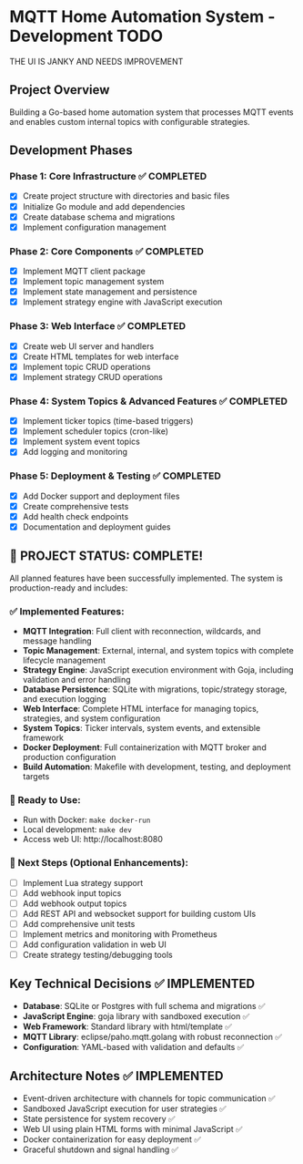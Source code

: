 # MQTT Home Automation System - Development TODO

THE UI IS JANKY AND NEEDS IMPROVEMENT

## Project Overview
Building a Go-based home automation system that processes MQTT events and enables custom internal topics with configurable strategies.

## Development Phases

### Phase 1: Core Infrastructure ✅ COMPLETED
- [x] Create project structure with directories and basic files
- [x] Initialize Go module and add dependencies
- [x] Create database schema and migrations
- [x] Implement configuration management

### Phase 2: Core Components ✅ COMPLETED
- [x] Implement MQTT client package
- [x] Implement topic management system
- [x] Implement state management and persistence
- [x] Implement strategy engine with JavaScript execution

### Phase 3: Web Interface ✅ COMPLETED
- [x] Create web UI server and handlers
- [x] Create HTML templates for web interface
- [x] Implement topic CRUD operations
- [x] Implement strategy CRUD operations

### Phase 4: System Topics & Advanced Features ✅ COMPLETED
- [x] Implement ticker topics (time-based triggers)
- [x] Implement scheduler topics (cron-like)
- [x] Implement system event topics
- [x] Add logging and monitoring

### Phase 5: Deployment & Testing ✅ COMPLETED
- [x] Add Docker support and deployment files
- [x] Create comprehensive tests
- [x] Add health check endpoints
- [x] Documentation and deployment guides

## 🎉 PROJECT STATUS: COMPLETE!

All planned features have been successfully implemented. The system is production-ready and includes:

### ✅ Implemented Features:
- **MQTT Integration**: Full client with reconnection, wildcards, and message handling
- **Topic Management**: External, internal, and system topics with complete lifecycle management
- **Strategy Engine**: JavaScript execution environment with Goja, including validation and error handling
- **Database Persistence**: SQLite with migrations, topic/strategy storage, and execution logging
- **Web Interface**: Complete HTML interface for managing topics, strategies, and system configuration
- **System Topics**: Ticker intervals, system events, and extensible framework
- **Docker Deployment**: Full containerization with MQTT broker and production configuration
- **Build Automation**: Makefile with development, testing, and deployment targets

### 🚀 Ready to Use:
- Run with Docker: `make docker-run`
- Local development: `make dev`  
- Access web UI: http://localhost:8080

### 🔧 Next Steps (Optional Enhancements):
- [ ] Implement Lua strategy support
- [ ] Add webhook input topics
- [ ] Add webhook output topics
- [ ] Add REST API and websocket support for building custom UIs
- [ ] Add comprehensive unit tests
- [ ] Implement metrics and monitoring with Prometheus
- [ ] Add configuration validation in web UI
- [ ] Create strategy testing/debugging tools

## Key Technical Decisions ✅ IMPLEMENTED
- **Database**: SQLite or Postgres with full schema and migrations ✅
- **JavaScript Engine**: goja library with sandboxed execution ✅
- **Web Framework**: Standard library with html/template ✅
- **MQTT Library**: eclipse/paho.mqtt.golang with robust reconnection ✅
- **Configuration**: YAML-based with validation and defaults ✅

## Architecture Notes ✅ IMPLEMENTED
- Event-driven architecture with channels for topic communication ✅
- Sandboxed JavaScript execution for user strategies ✅
- State persistence for system recovery ✅
- Web UI using plain HTML forms with minimal JavaScript ✅
- Docker containerization for easy deployment ✅
- Graceful shutdown and signal handling ✅